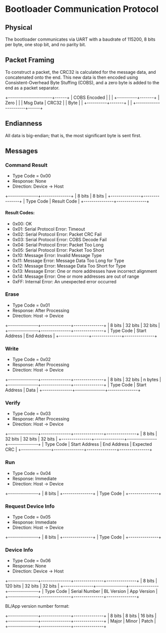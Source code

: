 Bootloader Communication Protocol
================================================================================

Physical
--------

The bootloader communicates via UART with a baudrate of 115200, 8 bits per byte,
one stop bit, and no parity bit.

Packet Framing
--------------

To construct a packet, the CRC32 is calculated for the message data, and
concatenated onto the end.  This new data is then encoded using
Consistent-Overhead Byte Stuffing (COBS), and a zero byte is added to the end as
a packet separator.

+----------------------+------+
|     COBS Encoded     |      |
| +----------+-------+ | Zero |
| | Msg Data | CRC32 | | Byte |
| +----------+-------+ |      |
+----------------------+------+

Endianness
----------

All data is big-endian; that is, the most significant byte is sent first.

Messages
--------

### Command Result
- Type Code = 0x00
- Response: None
- Direction: Device -> Host

+---------------+---------------+
|    8 bits     |    8 bits     |
+---------------+---------------+
|   Type Code   |  Result Code  |
+---------------+---------------+

#### Result Codes:
- 0x00: OK
- 0x01: Serial Protocol Error: Timeout
- 0x02: Serial Protocol Error: Packet CRC Fail
- 0x03: Serial Protocol Error: COBS Decode Fail
- 0x04: Serial Protocol Error: Packet Too Long
- 0x05: Serial Protocol Error: Packet Too Short
- 0x10: Message Error: Invalid Message Type
- 0x11: Message Error: Message Data Too Long for Type
- 0x12: Message Error: Message Data Too Short for Type
- 0x13: Message Error: One or more addresses have incorrect alignment
- 0x14: Message Error: One or more addresses are out of range
- 0xFF: Internal Error: An unexpected error occurred

### Erase
- Type Code = 0x01
- Response: After Processing
- Direction: Host -> Device

+---------------+---------------+---------------+
|    8 bits     |    32 bits    |    32 bits    |
+---------------+---------------+---------------+
|   Type Code   | Start Address |  End Address  |
+---------------+---------------+---------------+


### Write
- Type Code = 0x02
- Response: After Processing
- Direction: Host -> Device

+---------------+---------------+---------------+
|    8 bits     |    32 bits    |    n bytes    |
+---------------+---------------+---------------+
|   Type Code   | Start Address |     Data      |
+---------------+---------------+---------------+


### Verify
- Type Code = 0x03
- Response: After Processing
- Direction: Host -> Device

+---------------+---------------+---------------+---------------+
|    8 bits     |    32 bits    |    32 bits    |    32 bits    |
+---------------+---------------+---------------+---------------+
|   Type Code   | Start Address |  End Address  | Expected CRC  |
+---------------+---------------+---------------+---------------+


### Run
- Type Code = 0x04
- Response: Immediate
- Direction: Host -> Device

+---------------+
|    8 bits     |
+---------------+
|   Type Code   |
+---------------+


### Request Device Info
- Type Code = 0x05
- Response: Immediate
- Direction: Host -> Device

+---------------+
|    8 bits     |
+---------------+
|   Type Code   |
+---------------+


### Device Info
- Type Code = 0x06
- Response: None
- Direction: Device -> Host

+---------------+---------------+---------------+---------------+
|    8 bits     |   120 bits    |    32 bits    |    32 bits    |
+---------------+---------------+---------------+---------------+
|   Type Code   | Serial Number |  BL Version   |  App Version  |
+---------------+---------------+---------------+---------------+

BL/App version number format:

+---------------+---------------+---------------+
|    8 bits     |    8 bits     |    16 bits    |
+---------------+---------------+---------------+
|     Major     |     Minor     |     Patch     |
+---------------+---------------+---------------+
